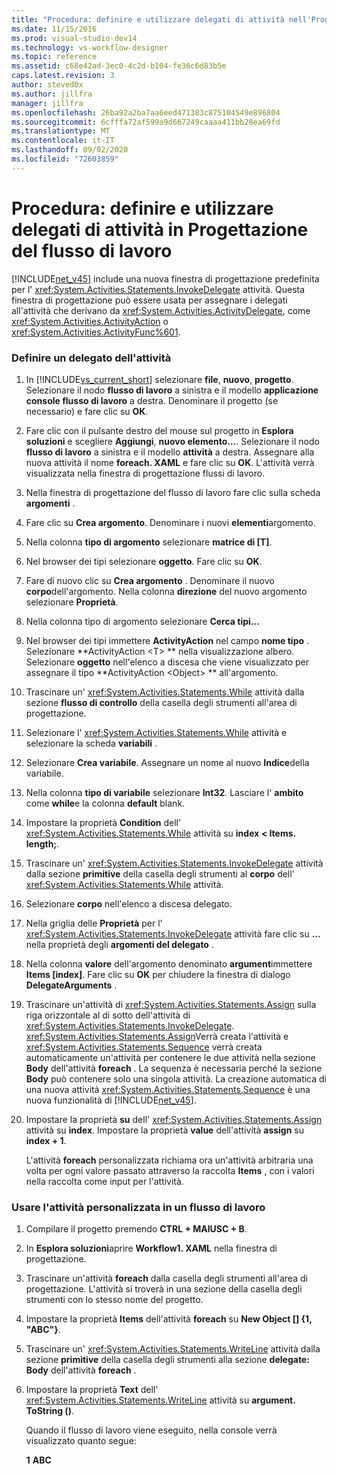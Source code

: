 ```yaml
---
title: "Procedura: definire e utilizzare delegati di attività nell'Progettazione flussi di lavoro | Microsoft Docs"
ms.date: 11/15/2016
ms.prod: visual-studio-dev14
ms.technology: vs-workflow-designer
ms.topic: reference
ms.assetid: c68e42ad-3ec0-4c2d-b104-fe36c6d83b5e
caps.latest.revision: 3
author: steved0x
ms.author: jillfra
manager: jillfra
ms.openlocfilehash: 26ba92a2ba7aa6eed471383c875104549e896804
ms.sourcegitcommit: 6cfffa72af599a9d667249caaaa411bb28ea69fd
ms.translationtype: MT
ms.contentlocale: it-IT
ms.lasthandoff: 09/02/2020
ms.locfileid: "72603859"
---
```

# <a name="how-to-define-and-consume-activity-delegates-in-the-workflow-designer"></a>Procedura: definire e utilizzare delegati di attività in Progettazione del flusso di lavoro
[!INCLUDE[net_v45](../includes/net-v45-md.md)] include una nuova finestra di progettazione predefinita per l' <xref:System.Activities.Statements.InvokeDelegate> attività. Questa finestra di progettazione può essere usata per assegnare i delegati all'attività che derivano da <xref:System.Activities.ActivityDelegate>, come <xref:System.Activities.ActivityAction> o <xref:System.Activities.ActivityFunc%601>.

### <a name="define-an-activity-delegate"></a>Definire un delegato dell'attività

1. In [!INCLUDE[vs_current_short](../includes/vs-current-short-md.md)] selezionare **file**, **nuovo**, **progetto**. Selezionare il nodo **flusso di lavoro** a sinistra e il modello **applicazione console flusso di lavoro** a destra. Denominare il progetto (se necessario) e fare clic su **OK**.

2. Fare clic con il pulsante destro del mouse sul progetto in **Esplora soluzioni** e scegliere **Aggiungi**, **nuovo elemento...**. Selezionare il nodo **flusso di lavoro** a sinistra e il modello **attività** a destra. Assegnare alla nuova attività il nome **foreach. XAML** e fare clic su **OK**. L'attività verrà visualizzata nella finestra di progettazione flussi di lavoro.

3. Nella finestra di progettazione del flusso di lavoro fare clic sulla scheda **argomenti** .

4. Fare clic su **Crea argomento**. Denominare i nuovi **elementi**argomento.

5. Nella colonna **tipo di argomento** selezionare **matrice di [T]**.

6. Nel browser dei tipi selezionare  **oggetto**. Fare clic su **OK**.

7. Fare di nuovo clic su **Crea argomento** . Denominare il nuovo **corpo**dell'argomento. Nella colonna **direzione** del nuovo argomento selezionare **Proprietà**.

8. Nella colonna tipo di argomento selezionare **Cerca tipi...**

9. Nel browser dei tipi immettere **ActivityAction** nel campo **nome tipo** . Selezionare **ActivityAction \<T> ** nella visualizzazione albero. Selezionare **oggetto** nell'elenco a discesa che viene visualizzato per assegnare il tipo **ActivityAction \<Object> ** all'argomento.

10. Trascinare un' <xref:System.Activities.Statements.While> attività dalla sezione **flusso di controllo** della casella degli strumenti all'area di progettazione.

11. Selezionare l' <xref:System.Activities.Statements.While> attività e selezionare la scheda **variabili** .

12. Selezionare **Crea variabile**. Assegnare un nome al nuovo **Indice**della variabile.

13. Nella colonna **tipo di variabile** selezionare **Int32**. Lasciare l' **ambito** come **while**e la colonna **default** blank.

14. Impostare la proprietà **Condition** dell' <xref:System.Activities.Statements.While> attività su **index < Items. length;**.

15. Trascinare un' <xref:System.Activities.Statements.InvokeDelegate> attività dalla sezione **primitive** della casella degli strumenti al **corpo** dell' <xref:System.Activities.Statements.While> attività.

16. Selezionare **corpo** nell'elenco a discesa delegato.

17. Nella griglia delle **Proprietà** per l' <xref:System.Activities.Statements.InvokeDelegate> attività fare clic su **...** nella proprietà degli **argomenti del delegato** .

18. Nella colonna **valore** dell'argomento denominato **argument**immettere **Items [index]**. Fare clic su **OK** per chiudere la finestra di dialogo **DelegateArguments** .

19. Trascinare un'attività di <xref:System.Activities.Statements.Assign> sulla riga orizzontale al di sotto dell'attività di <xref:System.Activities.Statements.InvokeDelegate>. <xref:System.Activities.Statements.Assign>Verrà creata l'attività e <xref:System.Activities.Statements.Sequence> verrà creata automaticamente un'attività per contenere le due attività nella sezione **Body** dell'attività **foreach** . La sequenza è necessaria perché la sezione **Body** può contenere solo una singola attività. La creazione automatica di una nuova attività <xref:System.Activities.Statements.Sequence> è una nuova funzionalità di [!INCLUDE[net_v45](../includes/net-v45-md.md)].

20. Impostare la proprietà **su** dell' <xref:System.Activities.Statements.Assign> attività su **index**. Impostare la proprietà **value** dell'attività **assign** su **index + 1**.

    L'attività **foreach** personalizzata richiama ora un'attività arbitraria una volta per ogni valore passato attraverso la raccolta **Items** , con i valori nella raccolta come input per l'attività.

### <a name="use-the-custom-activity-in-a-workflow"></a>Usare l'attività personalizzata in un flusso di lavoro

1. Compilare il progetto premendo **CTRL + MAIUSC + B**.

2. In **Esplora soluzioni**aprire **Workflow1. XAML** nella finestra di progettazione.

3. Trascinare un'attività **foreach** dalla casella degli strumenti all'area di progettazione. L'attività si troverà in una sezione della casella degli strumenti con lo stesso nome del progetto.

4. Impostare la proprietà **Items** dell'attività **foreach** su **New Object [] {1, "ABC"}**.

5. Trascinare un' <xref:System.Activities.Statements.WriteLine> attività dalla sezione **primitive** della casella degli strumenti alla sezione **delegate: Body** dell'attività **foreach** .

6. Impostare la proprietà **Text** dell' <xref:System.Activities.Statements.WriteLine> attività su **argument. ToString ()**.

   Quando il flusso di lavoro viene eseguito, nella console verrà visualizzato quanto segue:

   **1** 
    **ABC**